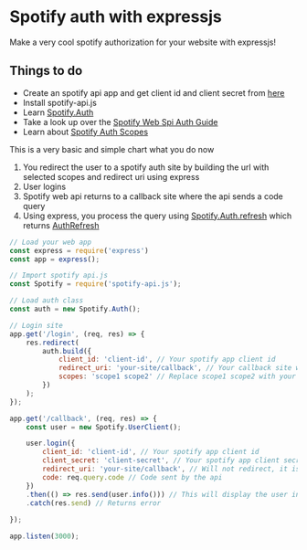 # Spotify auth with expressjs

Make a very cool spotify authorization for your website with expressjs!

## Things to do

- Create an spotify api app and get client id and client secret from [here](https://developer.spotify.com/dashboard/)
- Install spotify-api.js
- Learn [Spotify.Auth](/class/auth)
- Take a look up over the [Spotify Web Spi Auth Guide](https://developer.spotify.com/documentation/general/guides/authorization-guide/)
- Learn about [Spotify Auth Scopes](https://developer.spotify.com/documentation/general/guides/scopes/)

This is a very basic and simple chart what you do now

1. You redirect the user to a spotify auth site by building the url with selected scopes and redirect uri using express
2. User logins
3. Spotify web api returns to a callback site where the api sends a code query
4. Using express, you process the query using [Spotify.Auth.refresh](/class/auth/#refresh) which returns [AuthRefresh](/typedef/AuthRefresh)

```js
// Load your web app
const express = require('express')
const app = express();

// Import spotify api.js
const Spotify = require('spotify-api.js');

// Load auth class
const auth = new Spotify.Auth();

// Login site
app.get('/login', (req, res) => {
    res.redirect(
        auth.build({
            client_id: 'client-id', // Your spotify app client id
            redirect_uri: 'your-site/callback', // Your callback site where web api will send a code
            scopes: 'scope1 scope2' // Replace scope1 scope2 with your list of scoped with spaces in between
        })
    );
});

app.get('/callback', (req, res) => {
    const user = new Spotify.UserClient();

    user.login({
        client_id: 'client-id', // Your spotify app client id
        client_secret: 'client-secret', // Your spotify app client secret
        redirect_uri: 'your-site/callback', // Will not redirect, it is a verification method so keep the same redirect uri
        code: req.query.code // Code sent by the api
    })
    .then(() => res.send(user.info())) // This will display the user information
    .catch(res.send) // Returns error
    
});

app.listen(3000);
```